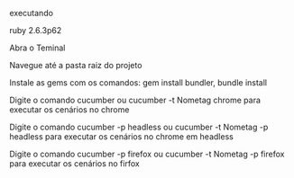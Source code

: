 executando

ruby 2.6.3p62

Abra o Teminal

Navegue até a pasta raiz do projeto

Instale as gems com os comandos: gem install bundler, bundle install

Digite o comando cucumber ou cucumber -t Nometag chrome para executar os cenários no 
chrome

Digite o comando cucumber -p headless ou cucumber -t Nometag -p headless para executar os cenários no chrome em headless

Digite o comando cucumber -p firefox ou cucumber -t Nometag -p firefox para executar os cenários no
firfox